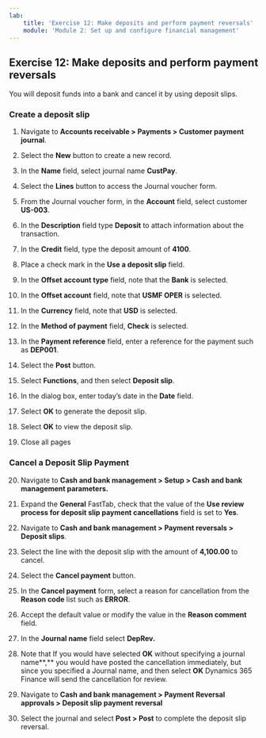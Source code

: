 ```yaml
---
lab:
    title: 'Exercise 12: Make deposits and perform payment reversals'
    module: 'Module 2: Set up and configure financial management'
---
```



## Exercise 12: Make deposits and perform payment reversals

You will deposit funds into a bank and cancel it by using deposit slips.

### Create a deposit slip



1. Navigate to **Accounts receivable &gt; Payments &gt; Customer payment journal**.

2. Select the **New** button to create a new record.

3. In the **Name** field, select journal name **CustPay**.

4. Select the **Lines** button to access the Journal voucher form.

5. From the Journal voucher form, in the **Account** field, select customer **US-003**.

6. In the **Description** field type **Deposit** to attach information about the transaction.

7. In the **Credit** field, type the deposit amount of **4100**.


8. Place a check mark in the **Use a deposit slip** field.


9. In the **Offset account type** field, note that the **Bank** is selected.

10. In the **Offset account** field, note that **USMF OPER** is selected.


11. In the **Currency** field, note that **USD** is selected.

12. In the **Method of payment** field, **Check** is selected.

13. In the **Payment reference** field, enter a reference for the payment such as **DEP001**.

14. Select the **Post** button.

15. Select **Functions**, and then select **Deposit slip**.

16. In the dialog box, enter today’s date in the **Date** field.

17. Select **OK** to generate the deposit slip. 

18. Select **OK** to view the deposit slip.

19. Close all pages

### Cancel a Deposit Slip Payment



20. Navigate to **Cash and bank management &gt; Setup &gt; Cash and bank management parameters.**

21. Expand the **General** FastTab, check that the value of the **Use review process for deposit slip payment cancellations** field is set to **Yes**. 

22. Navigate to **Cash and bank management &gt; Payment reversals &gt; Deposit slips**.

23. Select the line with the deposit slip with the amount of **4,100.00** to cancel. 

24. Select the **Cancel payment** button.

25. In the **Cancel payment** form, select a reason for cancellation from the **Reason code** list such as **ERROR**.

26. Accept the default value or modify the value in the **Reason comment** field.

27. In the **Journal name** field select **DepRev.** 

28. Note that If you would have selected **OK** without specifying a journal name**,** you would have posted the cancellation immediately, but since you specified a Journal name, and then select **OK** Dynamics 365 Finance will send the cancellation for review.

29. Navigate to **Cash and bank management &gt; Payment Reversal approvals &gt; Deposit slip payment reversal**

30. Select the journal and select **Post &gt; Post** to complete the deposit slip reversal.


